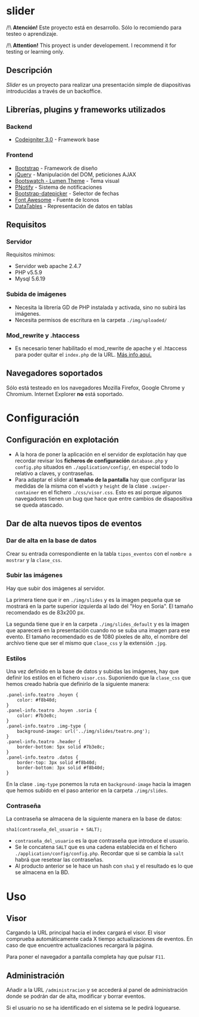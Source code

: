 # slider
/!\ **Atención!** Este proyecto está en desarrollo. Sólo lo recomiendo para testeo o aprendizaje.

/!\ **Attention!** This proyect is under developement. I recommend it for testing or learning only.

## Descripción
*Slider* es un proyecto para realizar una presentación simple de diapositivas introducidas a través de un backoffice.

## Librerías, plugins y frameworks utilizados
### Backend
- [Codeigniter 3.0](http://www.codeigniter.com/) - Framework base

### Frontend
- [Bootstrap](http://getbootstrap.com/) - Framework de diseño
- [jQuery](http://jquery.com/) - Manipulación del DOM, peticiones AJAX
- [Bootswatch - Lumen Theme](http://bootswatch.com/) - Tema visual
- [PNotify](http://sciactive.com/pnotify/) - Sistema de notificaciones
- [Bootstrap-datepicker](https://github.com/eternicode/bootstrap-datepicker) - Selector de fechas
- [Font Awesome](http://fortawesome.github.io/Font-Awesome/) - Fuente de Iconos
- [DataTables](https://www.datatables.net/) - Representación de datos en tablas

## Requisitos
### Servidor
Requisitos mínimos:
- Servidor web apache 2.4.7
- PHP v5.5.9
- Mysql 5.6.19

### Subida de imágenes
- Necesita la librería GD de PHP instalada y activada, sino no subirá las imágenes.
- Necesita permisos de escritura en la carpeta `./img/uploaded/`

### Mod_rewrite y .htaccess
- Es necesario tener habilitado el mod_rewrite de apache y el .htaccess para poder quitar el `index.php` de la URL. [Más info aquí.](http://www.codeigniter.com/user_guide/general/urls.html?highlight=mod_rewrite#removing-the-index-php-file)

## Navegadores soportados
Sólo está testeado en los navegadores Mozilla Firefox, Google Chrome y Chromium. Internet Explorer **no** está soportado.

# Configuración
## Configuración en explotación
- A la hora de poner la aplicación en el servidor de explotación hay que recordar revisar los **ficheros de configuración** `database.php` y `config.php` situados en `./application/config/`, en especial todo lo relativo a claves, y contraseñas.
- Para adaptar el slider al **tamaño de la pantalla** hay que configurar las medidas de la misma con el `width` y `height` de la clase `.swiper-container` en el fichero `./css/visor.css`. Esto es así porque algunos navegadores tienen un bug que hace que entre cambios de disapositiva se queda atascado.

## Dar de alta nuevos tipos de eventos
### Dar de alta en la base de datos
Crear su entrada correspondiente en la tabla `tipos_eventos` con el `nombre a mostrar` y la `clase_css`.

### Subir las imágenes
Hay que subir dos imágenes al servidor.

La primera tiene que ir en `./img/slides` y es la imagen pequeña que se mostrará en la parte superior izquierda al lado del "Hoy en Soria". El tamaño recomendado es de 83x200 px.

La segunda tiene que ir en la carpeta `./img/slides_default` y es la imagen que aparecerá en la presentación cuando no se suba una imagen para ese evento. El tamaño recomendado es de 1080 píxeles de alto, el nombre del archivo tiene que ser el mismo que `clase_css` y la extensión `.jpg`.

### Estilos
Una vez definido en la base de datos y subidas las imágenes, hay que definir los estilos en el fichero `visor.css`. Suponiendo que la `clase_css` que hemos creado habría que definirlo de la siguiente manera:

	.panel-info.teatro .hoyen {
		color: #f8b40d;
	}
	.panel-info.teatro .hoyen .soria {
		color: #7b3e8c;
	}
	.panel-info.teatro .img-type {
		background-image: url('../img/slides/teatro.png');
	}
	.panel-info.teatro .header {
		border-bottom: 5px solid #7b3e8c;
	}
	.panel-info.teatro .datos {
		border-top: 3px solid #f8b40d;
		border-bottom: 3px solid #f8b40d;
	}

En la clase `.img-type` ponemos la ruta en `background-image` hacia la imagen que hemos subido en el paso anterior en la carpeta `./img/slides`.

### Contraseña
La contraseña se almacena de la siguiente manera en la base de datos:

	sha1(contraseña_del_usuario + SALT);


- `contraseña_del_usuario` es la que contraseña que introduce el usuario.
- Se le concatena `SALT` que es una cadena establecida en el fichero `./application/config/config.php`. Recordar que si se cambia la `salt` habrá que resetear las contraseñas.
- Al producto anterior se le hace un hash con `sha1` y el resultado es lo que se almacena en la BD.

# Uso
## Visor
Cargando la URL principal hacia el index cargará el visor. El visor comprueba automáticamente cada X tiempo actualizaciones de eventos. En caso de que encuentre actualizaciones recargará la página.

Para poner el navegador a pantalla completa hay que pulsar `F11`.

## Administración
Añadir a la URL `/administracion` y se accederá al panel de administración donde se podrán dar de alta, modificar y borrar eventos.

Si el usuario no se ha identificado en el sistema se le pedirá loguearse.

